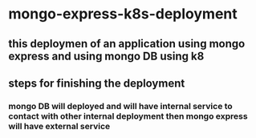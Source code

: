 # mongo-express-k8s-deployment
## this deploymen of an application using mongo express and using mongo DB using k8 
## steps for finishing the deployment 
### mongo DB will deployed and will have internal service to contact with other internal deployment then mongo express will have external service 
